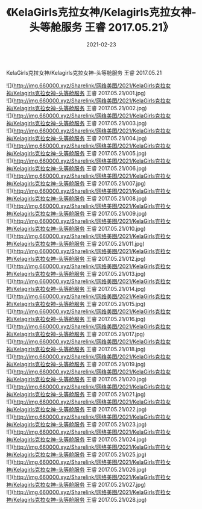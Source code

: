 ﻿---
layout: post
title:  《KelaGirls克拉女神/Kelagirls克拉女神-头等舱服务 王睿 2017.05.21》
date:   2021-02-23
img: http://img.660000.xyz/Sharelink/网络美图/2021/KelaGirls克拉女神/Kelagirls克拉女神-头等舱服务 王睿 2017.05.21/000.jpg
categories: [美女, 清纯, 唯美]
---

KelaGirls克拉女神/Kelagirls克拉女神-头等舱服务 王睿 2017.05.21

 ![](http://img.660000.xyz/Sharelink/网络美图/2021/KelaGirls克拉女神/Kelagirls克拉女神-头等舱服务 王睿 2017.05.21/001.jpg) <br>![](http://img.660000.xyz/Sharelink/网络美图/2021/KelaGirls克拉女神/Kelagirls克拉女神-头等舱服务 王睿 2017.05.21/002.jpg) <br>![](http://img.660000.xyz/Sharelink/网络美图/2021/KelaGirls克拉女神/Kelagirls克拉女神-头等舱服务 王睿 2017.05.21/003.jpg) <br>![](http://img.660000.xyz/Sharelink/网络美图/2021/KelaGirls克拉女神/Kelagirls克拉女神-头等舱服务 王睿 2017.05.21/004.jpg) <br>![](http://img.660000.xyz/Sharelink/网络美图/2021/KelaGirls克拉女神/Kelagirls克拉女神-头等舱服务 王睿 2017.05.21/005.jpg) <br>![](http://img.660000.xyz/Sharelink/网络美图/2021/KelaGirls克拉女神/Kelagirls克拉女神-头等舱服务 王睿 2017.05.21/006.jpg) <br>![](http://img.660000.xyz/Sharelink/网络美图/2021/KelaGirls克拉女神/Kelagirls克拉女神-头等舱服务 王睿 2017.05.21/007.jpg) <br>![](http://img.660000.xyz/Sharelink/网络美图/2021/KelaGirls克拉女神/Kelagirls克拉女神-头等舱服务 王睿 2017.05.21/008.jpg) <br>![](http://img.660000.xyz/Sharelink/网络美图/2021/KelaGirls克拉女神/Kelagirls克拉女神-头等舱服务 王睿 2017.05.21/009.jpg) <br>![](http://img.660000.xyz/Sharelink/网络美图/2021/KelaGirls克拉女神/Kelagirls克拉女神-头等舱服务 王睿 2017.05.21/010.jpg) <br>![](http://img.660000.xyz/Sharelink/网络美图/2021/KelaGirls克拉女神/Kelagirls克拉女神-头等舱服务 王睿 2017.05.21/011.jpg) <br>![](http://img.660000.xyz/Sharelink/网络美图/2021/KelaGirls克拉女神/Kelagirls克拉女神-头等舱服务 王睿 2017.05.21/012.jpg) <br>![](http://img.660000.xyz/Sharelink/网络美图/2021/KelaGirls克拉女神/Kelagirls克拉女神-头等舱服务 王睿 2017.05.21/013.jpg) <br>![](http://img.660000.xyz/Sharelink/网络美图/2021/KelaGirls克拉女神/Kelagirls克拉女神-头等舱服务 王睿 2017.05.21/014.jpg) <br>![](http://img.660000.xyz/Sharelink/网络美图/2021/KelaGirls克拉女神/Kelagirls克拉女神-头等舱服务 王睿 2017.05.21/015.jpg) <br>![](http://img.660000.xyz/Sharelink/网络美图/2021/KelaGirls克拉女神/Kelagirls克拉女神-头等舱服务 王睿 2017.05.21/016.jpg) <br>![](http://img.660000.xyz/Sharelink/网络美图/2021/KelaGirls克拉女神/Kelagirls克拉女神-头等舱服务 王睿 2017.05.21/017.jpg) <br>![](http://img.660000.xyz/Sharelink/网络美图/2021/KelaGirls克拉女神/Kelagirls克拉女神-头等舱服务 王睿 2017.05.21/018.jpg) <br>![](http://img.660000.xyz/Sharelink/网络美图/2021/KelaGirls克拉女神/Kelagirls克拉女神-头等舱服务 王睿 2017.05.21/019.jpg) <br>![](http://img.660000.xyz/Sharelink/网络美图/2021/KelaGirls克拉女神/Kelagirls克拉女神-头等舱服务 王睿 2017.05.21/020.jpg) <br>![](http://img.660000.xyz/Sharelink/网络美图/2021/KelaGirls克拉女神/Kelagirls克拉女神-头等舱服务 王睿 2017.05.21/021.jpg) <br>![](http://img.660000.xyz/Sharelink/网络美图/2021/KelaGirls克拉女神/Kelagirls克拉女神-头等舱服务 王睿 2017.05.21/022.jpg) <br>![](http://img.660000.xyz/Sharelink/网络美图/2021/KelaGirls克拉女神/Kelagirls克拉女神-头等舱服务 王睿 2017.05.21/023.jpg) <br>![](http://img.660000.xyz/Sharelink/网络美图/2021/KelaGirls克拉女神/Kelagirls克拉女神-头等舱服务 王睿 2017.05.21/024.jpg) <br>![](http://img.660000.xyz/Sharelink/网络美图/2021/KelaGirls克拉女神/Kelagirls克拉女神-头等舱服务 王睿 2017.05.21/025.jpg) <br>![](http://img.660000.xyz/Sharelink/网络美图/2021/KelaGirls克拉女神/Kelagirls克拉女神-头等舱服务 王睿 2017.05.21/026.jpg) <br>![](http://img.660000.xyz/Sharelink/网络美图/2021/KelaGirls克拉女神/Kelagirls克拉女神-头等舱服务 王睿 2017.05.21/027.jpg) <br>![](http://img.660000.xyz/Sharelink/网络美图/2021/KelaGirls克拉女神/Kelagirls克拉女神-头等舱服务 王睿 2017.05.21/028.jpg) <br>